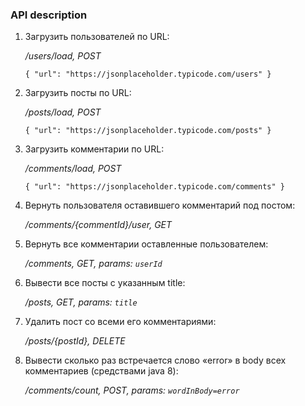 ### API description
1. Загрузить пользователей по URL:

    _/users/load, POST_
     
    `{
        "url": "https://jsonplaceholder.typicode.com/users"
    }`

2. Загрузить посты по URL:

    _/posts/load, POST_
     
    `{
        "url": "https://jsonplaceholder.typicode.com/posts"
    }`

3. Загрузить комментарии по URL:
    
    _/comments/load, POST_ 
     
    `{
        "url": "https://jsonplaceholder.typicode.com/comments"
    }`

4. Вернуть пользователя оставившего комментарий под постом:

    _/comments/{commentId}/user, GET_

5. Вернуть все комментарии оставленные пользователем:

    _/comments, GET, params: `userId`_

6. Вывести все посты с указанным title:

    _/posts, GET, params: `title`_

7. Удалить пост со всеми его комментариями:

    _/posts/{postId}, DELETE_

8. Вывести сколько раз встречается слово «error» в body всех комментариев (средствами java 8):

    _/comments/count, POST, params: `wordInBody=error`_